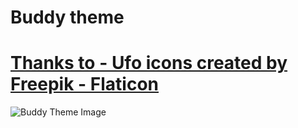 # Buddy theme

# [Thanks to - Ufo icons created by Freepik - Flaticon]("https://www.flaticon.com/free-icons/ufo")

![Buddy Theme Image](https://lh3.googleusercontent.com/pw/AP1GczPcbzsHjB224aQ6A-xwW4k4KaM0XrhDU9tYjAtIcVJRdL0CW7ZDUaVq7oPkzW3vEK66A6EfmeHPCnH-o8s_3yCg-RiebBFFh76p9-A-V_N0WeW0PdDIERCR27Pqgpa7SJaB2zmIvlqqDJBf-myq1oIy=w1649-h928-s-no-gm?authuser=0)
